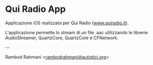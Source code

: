 # Qui Radio App
Applicazione iOS realizzata per Qui Radio (www.quiradio.it).

L'applicazione permette lo stream di un file .aac utilizzando le librerie AudioStreamer, QuartzCore, QuartzCore e CFNetwork.

--

Rambod Rahmani <<rambodrahmani@autistici.org>>

